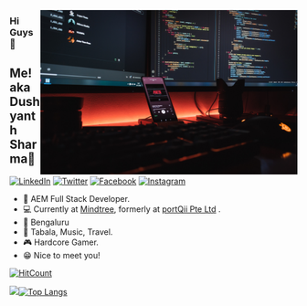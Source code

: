 <p align="center">
<img src="https://github.com/dushyntSharma/dushyntSharma/blob/master/img.jpg" width="450" alt="iComics on an iPhone XS Max" align="right" />
</p>

### Hi Guys 👋
## Me! aka Dushyanth Sharma🤔

<p align="left">
<a href="https://www.linkedin.com/in/shreevatsa-ms-03971616b/">
<img src="https://img.shields.io/badge/-LinkedIn-%233781da" alt="LinkedIn"/></a> 
<a href="https://twitter.com/dushynt_sharma">
<img src="https://img.shields.io/badge/-Twitter-%231DA1F2" alt="Twitter" /></a> 
<a href="https://www.facebook.com/dushyntSharma07/">
<img src="https://img.shields.io/badge/-Facebook-blue" alt="Facebook" /></a> 
<a href="https://www.instagram.com/dushynt_sharma">
<img src="https://img.shields.io/badge/-Instagram-%23eb13a5" alt="Instagram" /></a> 
</p>

* 📱  AEM Full Stack Developer.
* 💻 Currently at [Mindtree](https://www.mindtree.com/), formerly at [portQii Pte Ltd](https://www.portqii.com/) .   
* 🎪 Bengaluru 
* 🥁 Tabala, Music, Travel.
* 🎮 Hardcore Gamer.
* 😁 Nice to meet you!

[![HitCount](http://hits.dwyl.com/dushyntSharma/dushyntSharma.svg)](http://hits.dwyl.com/dushyntSharma/dushyntSharma)

<img src = "https://github-readme-stats.vercel.app/api?username=dushyntSharma&&show_icons=true&theme=radical">[![Top Langs](https://github-readme-stats.vercel.app/api/top-langs/?username=dushyntSharma&layout=compact&theme=merko)](https://github.com/anuraghazra/github-readme-stats)
